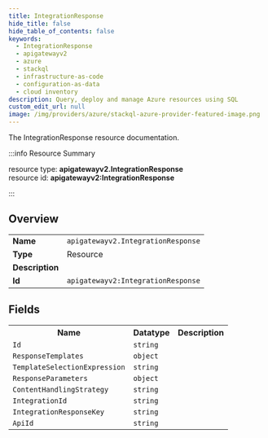 ```yaml
---
title: IntegrationResponse
hide_title: false
hide_table_of_contents: false
keywords:
  - IntegrationResponse
  - apigatewayv2
  - azure
  - stackql
  - infrastructure-as-code
  - configuration-as-data
  - cloud inventory
description: Query, deploy and manage Azure resources using SQL
custom_edit_url: null
image: /img/providers/azure/stackql-azure-provider-featured-image.png
---
```

The IntegrationResponse resource documentation.

:::info Resource Summary

<div class="row">
<div class="providerDocColumn">
<span>resource type:&nbsp;<b>apigatewayv2.IntegrationResponse</b></span><br />
<span>resource id:&nbsp;<b>apigatewayv2:IntegrationResponse</b></span><br />
</div>
</div>

:::

## Overview
<table><tbody>
<tr><td><b>Name</b></td><td><code>apigatewayv2.IntegrationResponse</code></td></tr>
<tr><td><b>Type</b></td><td>Resource</td></tr>
<tr><td><b>Description</b></td><td></td></tr>
<tr><td><b>Id</b></td><td><code>apigatewayv2:IntegrationResponse</code></td></tr>
</tbody></table>

## Fields
<table><tbody>
<tr><th>Name</th><th>Datatype</th><th>Description</th></tr>
<tr><td><code>Id</code></td><td><code>string</code></td><td></td></tr><tr><td><code>ResponseTemplates</code></td><td><code>object</code></td><td></td></tr><tr><td><code>TemplateSelectionExpression</code></td><td><code>string</code></td><td></td></tr><tr><td><code>ResponseParameters</code></td><td><code>object</code></td><td></td></tr><tr><td><code>ContentHandlingStrategy</code></td><td><code>string</code></td><td></td></tr><tr><td><code>IntegrationId</code></td><td><code>string</code></td><td></td></tr><tr><td><code>IntegrationResponseKey</code></td><td><code>string</code></td><td></td></tr><tr><td><code>ApiId</code></td><td><code>string</code></td><td></td></tr>
</tbody></table>